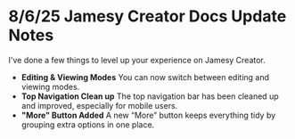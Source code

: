 # 8/6/25 Jamesy Creator Docs Update Notes

I've done a few things to level up your experience on Jamesy Creator.

- **Editing & Viewing Modes** You can now switch between editing and viewing modes.
- **Top Navigation Clean up** The top navigation bar has been cleaned up and improved, especially for mobile users.
- **"More" Button Added** A new “More” button keeps everything tidy by grouping extra options in one place.
